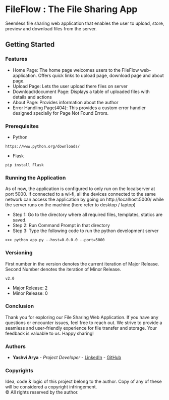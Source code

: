 # FileFlow : The File Sharing App
Seemless file sharing web application that enables the user to upload, store, preview and download files from the server.
## Getting Started
### Features
- Home Page: The home page welcomes users to the FileFlow web-application. Offers quick links to upload page, download page and about page.
- Upload Page: Lets the user upload there files on server
- Download/document Page: Displays a table of uploaded files with details and actions
- About Page: Provides information about the author
- Error Handling Page(404): This provides a custom error handler designed specially for Page Not Found Errors.
### Prerequisites
- Python
```
https://www.python.org/downloads/
```
- Flask
```
pip install Flask
```

### Running the Application
As of now, the application is configured to only run on the localserver at port 5000. If 
connected to a wi-fi, all the devices connected to the same network can access the 
application by going on http://localhost:5000/ while the server runs on the machine 
(here refer to desktop / laptop)
- Step 1: Go to the directory where all required files, templates, statics are saved.
- Step 2: Run Command Prompt in that directory
- Step 3: Type the following code to run the python development server
```
>>> python app.py --host=0.0.0.0 --port=5000
```
### Versioning
First number in the version denotes the current iteration of Major Release. Second 
Number denotes the iteration of Minor Release.

```v2.0```
- Major Release: 2
- Minor Release: 0

### Conclusion
Thank you for exploring our File Sharing Web Application. If you have any questions 
or encounter issues, feel free to reach out. We strive to provide a seamless and 
user-friendly experience for file transfer and storage. Your feedback is valuable to us. 
Happy sharing!

### Authors
* **Yashvi Arya** - *Project Developer* - [LinkedIn](http://www.linkedin.com/in/yashviarya) - [GitHub](https://github.com/YashviArya)

### Copyrights
Idea, code & logic of this project belong to the author. Copy of any of these will be considered a copyright infringement.  
© All rights reserved by the author. 
